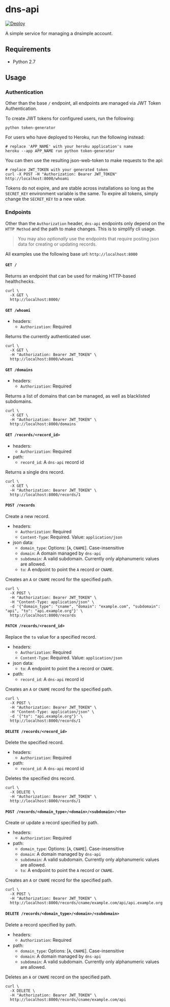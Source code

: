 # dns-api

[![Deploy](https://www.herokucdn.com/deploy/button.svg)](https://heroku.com/deploy?template=https://github.com/josegonzalez/python-dns-api)

A simple service for managing a dnsimple account.

## Requirements

- Python 2.7

## Usage


### Authentication

Other than the base `/` endpoint, all endpoints are managed via JWT Token Authentication.

To create JWT tokens for configured users, run the following:

```shell
python token-generator
```

For users who have deployed to Heroku, run the following instead:

```shell
# replace 'APP_NAME' with your heroku application's name
heroku --app APP_NAME run python token-generator
```

You can then use the resulting json-web-token to make requests to the api:

```shell
# replace JWT_TOKEN with your generated token
curl -X POST -H "Authorization: Bearer JWT_TOKEN" http://localhost:8000/whoami
```

Tokens do not expire, and are stable across installations so long as the `SECRET_KEY` environment variable is the same. To expire all tokens, simply change the `SECRET_KEY` to a new value.

### Endpoints

Other than the `Authorization` header, `dns-api` endpoints only depend on the `HTTP Method` and the path to make changes. This is to simplify cli usage.

> You may also _optionally_ use the endpoints that require posting json data for creating or updating records.

All examples use the following base url: `http://localhost:8000`

#### `GET /`

Returns an endpoint that can be used for making HTTP-based healthchecks.

```shell
curl \
  -X GET \
  http://localhost:8000/
```

#### `GET /whoami`

- headers:
  - `Authorization`: Required

Returns the currently authenticated user.

```shell
curl \
  -X GET \
  -H "Authorization: Bearer JWT_TOKEN" \
  http://localhost:8000/whoami
```

#### `GET /domains`

- headers:
  - `Authorization`: Required

Returns a list of domains that can be managed, as well as blacklisted subdomains.

```shell
curl \
  -X GET \
  -H "Authorization: Bearer JWT_TOKEN" \
  http://localhost:8000/domains
```

#### `GET /records/<record_id>`

- headers:
  - `Authorization`: Required
- path:
  - `record_id`: A `dns-api` record id

Returns a single dns record.

```shell
curl \
  -X GET \
  -H "Authorization: Bearer JWT_TOKEN" \
  http://localhost:8000/records/1
```

#### `POST /records`

Create a new record.

- headers:
  - `Authorization`: Required
  - `Content-Type`: Required. Value: `application/json`
- json data:
  - `domain_type`: Options: [`A`, `CNAME`]. Case-insensitive
  - `domain`: A domain managed by `dns-api`
  - `subdomain`: A valid subdomain. Currently only alphanumeric values are allowed.
  - `to`: A endpoint to point the `A` record or `CNAME`.

Creates an `A` or `CNAME` record for the specified path.

```shell
curl \
  -X POST \
  -H "Authorization: Bearer JWT_TOKEN" \
  -H "Content-Type: application/json" \
  -d '{"domain_type": "cname", "domain": "example.com", "subdomain": "api", "to": "api.example.org"}' \
  http://localhost:8000/records
```

#### `PATCH /records/<record_id>`

Replace the `to` value for a specified record.

- headers:
  - `Authorization`: Required
  - `Content-Type`: Required. Value: `application/json`
- json data:
  - `to`: A endpoint to point the `A` record or `CNAME`.
- path:
  - `record_id`: A `dns-api` record id

Creates an `A` or `CNAME` record for the specified path.

```shell
curl \
  -X POST \
  -H "Authorization: Bearer JWT_TOKEN" \
  -H "Content-Type: application/json" \
  -d '{"to": "api.example.org"}' \
  http://localhost:8000/records/1
```

#### `DELETE /records/<record_id>`

Delete the specified record.

- headers:
  - `Authorization`: Required
- path:
  - `record_id`: A `dns-api` record id

Deletes the specified dns record.

```shell
curl \
  -X DELETE \
  -H "Authorization: Bearer JWT_TOKEN" \
  http://localhost:8000/records/1
```

#### `POST /records/<domain_type>/<domain>/<subdomain>/<to>`

Create or update a record specified by path.

- headers:
  - `Authorization`: Required
- path:
  - `domain_type`: Options: [`A`, `CNAME`]. Case-insensitive
  - `domain`: A domain managed by `dns-api`
  - `subdomain`: A valid subdomain. Currently only alphanumeric values are allowed.
  - `to`: A endpoint to point the `A` record or `CNAME`.

Creates an `A` or `CNAME` record for the specified path.

```shell
curl \
  -X POST \
  -H "Authorization: Bearer JWT_TOKEN" \
  http://localhost:8000/records/cname/example.com/api/api.example.org
```

#### `DELETE /records/<domain_type>/<domain>/<subdomain>`

Delete a record specified by path.

- headers:
  - `Authorization`: Required
- path:
  - `domain_type`: Options: [`A`, `CNAME`]. Case-insensitive
  - `domain`: A domain managed by `dns-api`
  - `subdomain`: A valid subdomain. Currently only alphanumeric values are allowed.

Deletes an `A` or `CNAME` record on the specified path.

```shell
curl \
  -X DELETE \
  -H "Authorization: Bearer JWT_TOKEN" \
  http://localhost:8000/records/cname/example.com/api
```
